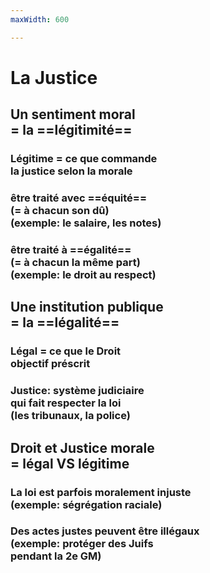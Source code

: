 ```yaml
---
maxWidth: 600

---
```


# La Justice

## Un sentiment moral <br> = la ==légitimité== <!-- fold-->

### **Légitime** = ce que commande <br> la justice selon la morale

### être traité avec ==équité== <br> (= **à chacun son dû**) <br> (exemple: le salaire, les notes)

### être traité à ==égalité== <br> (= **à chacun la même part**) <br> (exemple: le droit au respect)



## Une institution publique <br> = la ==légalité==  <!-- fold-->

### **Légal** = ce que le Droit <br> objectif préscrit 

### **Justice**: système judiciaire <br> qui fait respecter la loi <br> (les tribunaux, la police)

## Droit et Justice morale <br> = légal VS légitime <!-- fold-->

### La loi est parfois moralement injuste <br> (exemple: ségrégation raciale)

### Des actes justes peuvent être illégaux <br> (exemple: protéger des Juifs <br>pendant la 2e GM)

